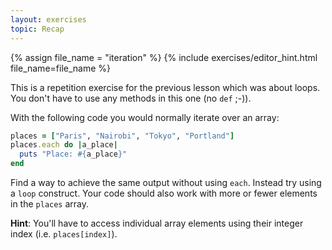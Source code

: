 ```yaml
---
layout: exercises
topic: Recap
---
```


{% assign file_name = "iteration" %}
{% include exercises/editor_hint.html file_name=file_name %}

This is a repetition exercise for the previous lesson which was about loops. You don't have to use any methods in this one (no `def` ;-)).

With the following code you would normally iterate over an array:

```ruby
places = ["Paris", "Nairobi", "Tokyo", "Portland"]
places.each do |a_place|
  puts "Place: #{a_place}"
end
```

Find a way to achieve the same output without using `each`. Instead try using a `loop` construct. Your code should also work with more or fewer elements in the `places` array.

__Hint__: You'll have to access individual array elements using their integer index (i.e. `places[index]`). 
